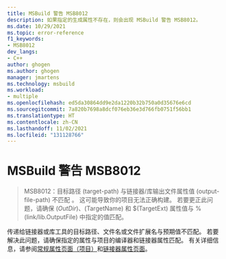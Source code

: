 ```yaml
---
title: MSBuild 警告 MSB8012
description: 如果指定的生成属性不存在，则会出现 MSBuild 警告 MSB8012。
ms.date: 10/29/2021
ms.topic: error-reference
f1_keywords:
- MSB8012
dev_langs:
- C++
author: ghogen
ms.author: ghogen
manager: jmartens
ms.technology: msbuild
ms.workload:
- multiple
ms.openlocfilehash: ed5da30864dd9e2da1220b32b750a0d35676e6cd
ms.sourcegitcommit: 7a820b7698a8dcf076eb36e3d766fb0751f56bb1
ms.translationtype: HT
ms.contentlocale: zh-CN
ms.lasthandoff: 11/02/2021
ms.locfileid: "131128766"
---
```

# <a name="msbuild-warning-msb8012"></a>MSBuild 警告 MSB8012

> MSB8012：目标路径 (target-path) 与链接器/库输出文件属性值 (output-file-path) 不匹配 。 这可能导致你的项目无法正确构建。 若要更正此问题，请确保 $(OutDir)、$(TargetName) 和 $(TargetExt) 属性值与 %(link/lib.OutputFile) 中指定的值匹配。

传递给链接器或库工具的目标路径、文件名或文件扩展名与预期值不匹配。 若要解决此问题，请确保指定的属性与项目的编译器和链接器属性匹配。 有关详细信息，请参阅[常规属性页面（项目）](/cpp/build/reference/general-property-page-project)和[链接器属性页面](/cpp/build/reference/linker-property-pages)。

